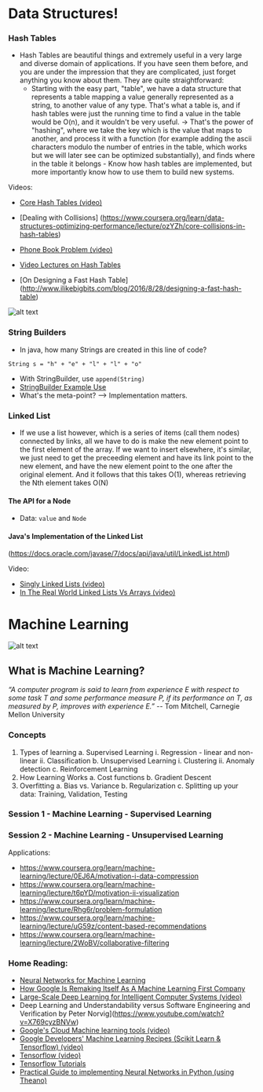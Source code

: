 # Data Structures!

### Hash Tables
 - Hash Tables are beautiful things and extremely useful in a very large and diverse domain of applications. If you have seen them before, and you are under the impression that they are complicated, just forget anything you know about them. They are quite straightforward:
      - Starting with the easy part, "table", we have a data structure that represents a table mapping a value generally represented as a string, to another value of any type. That's what a table is, and if hash tables were just the running time to find a value in the table would be O(n), and it wouldn't be very useful.
       -> That's the power of "hashing", where we take the key which is the value that maps to another, and process it with a function (for example adding the ascii characters modulo the number of entries in the table, which works but we will later see can be optimized substantially), and finds where in the table it belongs
       - Know how hash tables are implemented, but more importantly know how to use them to build new systems.
       
Videos:
-  [Core Hash Tables (video)](https://www.coursera.org/learn/data-structures-optimizing-performance/lecture/m7UuP/core-hash-tables)
- [Dealing with Collisions] (https://www.coursera.org/learn/data-structures-optimizing-performance/lecture/ozYZh/core-collisions-in-hash-tables)
-  [Phone Book Problem (video)](https://www.coursera.org/learn/data-structures/lecture/NYZZP/phone-book-problem)


-  [Video Lectures on Hash Tables](https://www.coursera.org/learn/data-structures/home/week/3)
- [On Designing a Fast Hash Table] (http://www.ilikebigbits.com/blog/2016/8/28/designing-a-fast-hash-table)

![alt text](http://slideplayer.com/slide/1649208/7/images/32/Double+Hashing+h(+k,+i+)+=+(+h1(k)+++i+*+h2(k)+)+mod+m.jpg)
       
       
### String Builders
- In java, how many Strings are created in this line of code?
```
String s = "h" + "e" + "l" + "l" + "o"
```
- With StringBuilder, use `append(String)`
- [StringBuilder Example Use](https://docs.oracle.com/javase/tutorial/java/data/buffers.html)
- What's the meta-point? --> Implementation matters.


### Linked List
- If we use a list however, which is a series of items (call them nodes) connected by links, all we have to do is make the new element point to the first element of the array. If we want to insert elsewhere, it's similar, we just need to get the preceeding element and have its link point to the new element, and have the new element point to the one after the original element. And it follows that this takes O(1), whereas retrieving the Nth element takes O(N)


#### The API for a Node
- Data: `value` and `Node`

#### Java's Implementation of the Linked List
(https://docs.oracle.com/javase/7/docs/api/java/util/LinkedList.html)

Video: 
- [Singly Linked Lists (video)](https://www.coursera.org/learn/data-structures/lecture/kHhgK/singly-linked-lists)
- [In The Real World Linked Lists Vs Arrays (video)](https://www.coursera.org/learn/data-structures-optimizing-performance/lecture/QUaUd/in-the-real-world-lists-vs-arrays)



# Machine Learning 


![alt text](https://blogs.nvidia.com/wp-content/uploads/2016/07/Deep_Learning_Icons_R5_PNG.jpg.png)

## What is Machine Learning?
*“A computer program is said to learn from experience E with respect to some task T and some performance measure P, if its performance on T, as measured by P, improves with experience E.”* -- Tom Mitchell, Carnegie Mellon University

### Concepts
1. Types of learning
    a. Supervised Learning
        i. Regression - linear and non-linear
        ii. Classification
    b. Unsupervised Learning
        i. Clustering
        ii. Anomaly detection
    c. Reinforcement Learning
2. How Learning Works
    a. Cost functions
    b. Gradient Descent
2. Overfitting
    a. Bias vs. Variance
    b. Regularization
    c. Splitting up your data: Training, Validation, Testing

### Session 1 - Machine Learning - Supervised Learning

### Session 2 - Machine Learning - Unsupervised Learning

Applications:
 - https://www.coursera.org/learn/machine-learning/lecture/0EJ6A/motivation-i-data-compression
 - https://www.coursera.org/learn/machine-learning/lecture/t6pYD/motivation-ii-visualization
 - https://www.coursera.org/learn/machine-learning/lecture/Rhg6r/problem-formulation
 - https://www.coursera.org/learn/machine-learning/lecture/uG59z/content-based-recommendations
 - https://www.coursera.org/learn/machine-learning/lecture/2WoBV/collaborative-filtering
 

### Home Reading:
- [Neural Networks for Machine Learning](https://www.coursera.org/learn/neural-networks)
- [How Google Is Remaking Itself As A Machine Learning First Company](https://backchannel.com/how-google-is-remaking-itself-as-a-machine-learning-first-company-ada63defcb70)
- [Large-Scale Deep Learning for Intelligent Computer Systems (video)](https://www.youtube.com/watch?v=QSaZGT4-6EY)
- Deep Learning and Understandability versus Software Engineering and Verification by Peter Norvig](https://www.youtube.com/watch?v=X769cyzBNVw)
- [Google's Cloud Machine learning tools (video)](https://www.youtube.com/watch?v=Ja2hxBAwG_0)
- [Google Developers' Machine Learning Recipes (Scikit Learn & Tensorflow) (video)](https://www.youtube.com/playlist?list=PLOU2XLYxmsIIuiBfYad6rFYQU_jL2ryal)
- [Tensorflow (video)](https://www.youtube.com/watch?v=oZikw5k_2FM)
- [Tensorflow Tutorials](https://www.tensorflow.org/versions/r0.11/tutorials/index.html)
- [Practical Guide to implementing Neural Networks in Python (using Theano)](http://www.analyticsvidhya.com/blog/2016/04/neural-networks-python-theano/)
